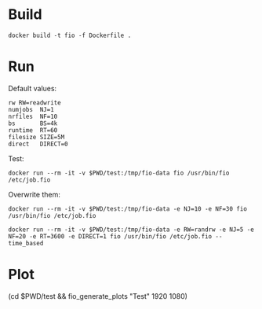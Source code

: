 # Build
```
docker build -t fio -f Dockerfile .
```
# Run

Default values:
```
rw RW=readwrite
numjobs  NJ=1
nrfiles  NF=10
bs       BS=4k
runtime  RT=60
filesize SIZE=5M
direct   DIRECT=0
```

Test:
```
docker run --rm -it -v $PWD/test:/tmp/fio-data fio /usr/bin/fio /etc/job.fio
```

Overwrite them:
```
docker run --rm -it -v $PWD/test:/tmp/fio-data -e NJ=10 -e NF=30 fio /usr/bin/fio /etc/job.fio

docker run --rm -it -v $PWD/test:/tmp/fio-data -e RW=randrw -e NJ=5 -e NF=20 -e RT=3600 -e DIRECT=1 fio /usr/bin/fio /etc/job.fio --time_based
```

# Plot
(cd $PWD/test && fio_generate_plots "Test" 1920 1080)
